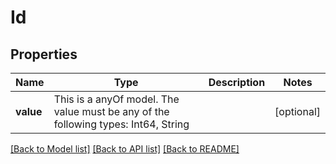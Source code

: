 # Id



## Properties
Name | Type | Description | Notes
------------ | ------------- | ------------- | -------------
**value** | This is a anyOf model. The value must be any of the following types: Int64, String |  | [optional] 





[[Back to Model list]](../README.md#models) [[Back to API list]](../README.md#api-endpoints) [[Back to README]](../README.md)


